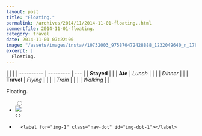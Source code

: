 ```yaml
---
layout: post
title: "Floating."
permalink: /archives/2014/11/2014-11-01-floating..html
commentfile: 2014-11-01-floating.
category: travel
date: 2014-11-01 07:22:00
image: "/assets/images/insta//10732003_975870472428888_1232049640_n_17841774682047535.jpg"
excerpt: |
  Floating.
---
```


|            |           |
| ---------- | --------- | --- |
| **Stayed** |           |
| **Ate**    | _Lunch_   |     |
|            | _Dinner_  |     |
| **Travel** | _Flying_  |     |
|            | _Train_   |     |
|            | _Walking_ |     |

Floating.

<ul class="slides">
    <input type="radio" name="radio-btn" id="img-1" />
    <li class="slide-container">
        <div class="slide">
          <a href="/assets/images/insta//10732003_975870472428888_1232049640_n_17841774682047535.jpg"><img src="/assets/images/insta//10732003_975870472428888_1232049640_n_17841774682047535.jpg" /></a>
        </div>
    <div class="nav">
      <label for="img-0" class="prev">&#x2039;</label>
      <label for="img-1" class="next">&#x203a;</label>
    </div>
    </li>
			
<li class="nav-dots">

      <label for="img-1" class="nav-dot" id="img-dot-1"></label>

</li>
</ul>
